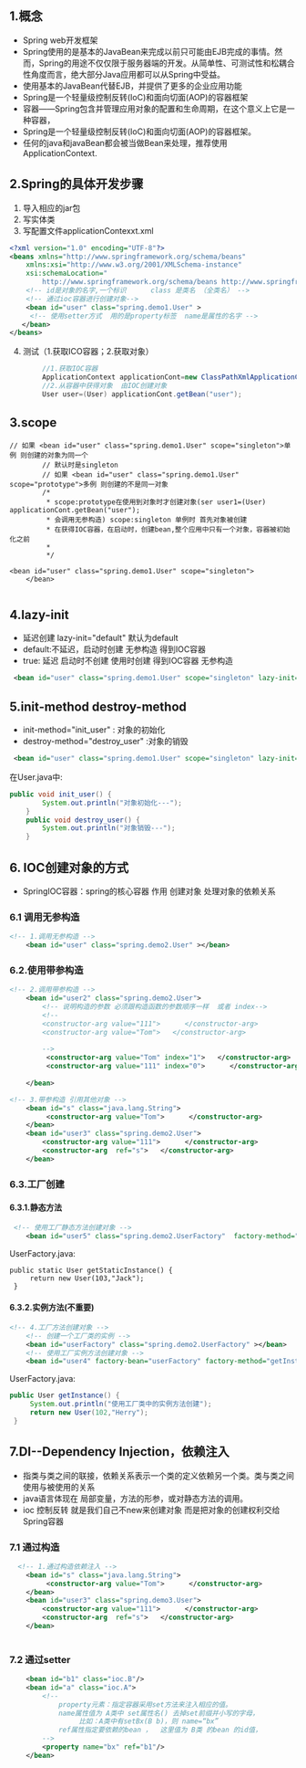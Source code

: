 ## 1.概念
- Spring web开发框架
- Spring使用的是基本的JavaBean来完成以前只可能由EJB完成的事情。然而，Spring的用途不仅仅限于服务器端的开发。从简单性、可测试性和松耦合性角度而言，绝大部分Java应用都可以从Spring中受益。
- 使用基本的JavaBean代替EJB，并提供了更多的企业应用功能
- Spring是一个轻量级控制反转(IoC)和面向切面(AOP)的容器框架
- 容器——Spring包含并管理应用对象的配置和生命周期，在这个意义上它是一种容器，
- Spring是一个轻量级控制反转(IoC)和面向切面(AOP)的容器框架。
- 任何的java和javaBean都会被当做Bean来处理，推荐使用ApplicationContext.
## 2.Spring的具体开发步骤
1. 导入相应的jar包
2. 写实体类
3. 写配置文件applicationContexxt.xml
```xml
<?xml version="1.0" encoding="UTF-8"?>
<beans xmlns="http://www.springframework.org/schema/beans"
	xmlns:xsi="http://www.w3.org/2001/XMLSchema-instance"
	xsi:schemaLocation="
        http://www.springframework.org/schema/beans http://www.springframework.org/schema/beans/spring-beans.xsd">
    <!-- id是对象的名字,一个标识      class 是类名 （全类名） -->
    <!-- 通过ioc容器进行创建对象-->
    <bean id="user" class="spring.demo1.User" >
     <!-- 使用setter方式  用的是property标签  name是属性的名字 -->
   </bean>
</beans>

```
4. 测试（1.获取ICO容器；2.获取对象）
```java
		//1.获取IOC容器
		ApplicationContext applicationCont=new ClassPathXmlApplicationContext("applicationContext.xml");
		//2.从容器中获得对象  由IOC创建对象
		User user=(User) applicationCont.getBean("user");

```
## 3.scope
```
// 如果 <bean id="user" class="spring.demo1.User" scope="singleton">单例 则创建的对象为同一个
		// 默认时是singleton
		// 如果 <bean id="user" class="spring.demo1.User" scope="prototype">多例 则创建的不是同一对象
		/*
		 * scope:prototype在使用到对象时才创建对象(ser user1=(User) applicationCont.getBean("user");
		 * 会调用无参构造) scope:singleton 单例时 首先对象被创建
		 * 在获得IOC容器，在启动时，创建bean,整个应用中只有一个对象，容器被初始化之前
		 *
		 */
```
```
<bean id="user" class="spring.demo1.User" scope="singleton">
    </bean>
    
```

## 4.lazy-init
- 延迟创建 lazy-init="default" 默认为default
- default:不延迟，启动时创建   无参构造   得到IOC容器 
- true: 延迟 启动时不创建 使用时创建  得到IOC容器    无参构造
```xml
 <bean id="user" class="spring.demo1.User" scope="singleton" lazy-init="true"></bean>
 ```

## 5.init-method  destroy-method
- init-method="init_user" : 对象的初始化
- destroy-method="destroy_user"  :对象的销毁
```xml
 <bean id="user" class="spring.demo1.User" scope="singleton" lazy-init="true" init-method="init_user" destroy-method="destroy_user"></bean>
 ```
在User.java中:
```java
public void init_user() {
		System.out.println("对象初始化---");
	}
	public void destroy_user() {
		System.out.println("对象销毁---");
	}
```
## 6. IOC创建对象的方式
- SpringIOC容器：spring的核心容器  作用  创建对象 处理对象的依赖关系
### 6.1 调用无参构造
```xml
<!-- 1.调用无参构造 -->
    <bean id="user" class="spring.demo2.User" ></bean>
```
### 6.2.使用带参构造
```xml
<!-- 2.调用带参构造 -->
    <bean id="user2" class="spring.demo2.User">
        <!-- 说明构造的参数 必须跟构造函数的参数顺序一样  或者 index-->
        <!--
        <constructor-arg value="111">      </constructor-arg>
        <constructor-arg value="Tom">   </constructor-arg>
        
        -->
         <constructor-arg value="Tom" index="1">   </constructor-arg>
         <constructor-arg value="111" index="0">      </constructor-arg>
       
    </bean>
```
```xml
<!-- 3.带参构造 引用其他对象 -->
    <bean id="s" class="java.lang.String">
    	 <constructor-arg value="Tom">      </constructor-arg>
    </bean>
    <bean id="user3" class="spring.demo2.User">
        <constructor-arg value="111">      </constructor-arg>
        <constructor-arg  ref="s">   </constructor-arg>
    </bean>
```

### 6.3.工厂创建
#### 6.3.1.静态方法
```xml
 <!-- 使用工厂静态方法创建对象 -->
    <bean id="user5" class="spring.demo2.UserFactory"  factory-method="getStaticInstance"></bean>
```
UserFactory.java:
```
public static User getStaticInstance() {
	 return new User(103,"Jack");
 }

```
#### 6.3.2.实例方法(不重要)
```xml
<!-- 4.工厂方法创建对象 -->
    <!-- 创建一个工厂类的实例 -->
    <bean id="userFactory" class="spring.demo2.UserFactory" ></bean>
    <!-- 使用工厂实例方法创建对象 -->
    <bean id="user4" factory-bean="userFactory" factory-method="getInstance"></bean>
```
UserFactory.java:
```java
public User getInstance() {
	 System.out.println("使用工厂类中的实例方法创建");
	 return new User(102,"Herry");
 }
```
## 7.DI--Dependency Injection，依赖注入
- 指类与类之间的联接，依赖关系表示一个类的定义依赖另一个类。类与类之间使用与被使用的关系
- java语言体现在 局部变量，方法的形参，或对静态方法的调用。
- ioc 控制反转 就是我们自己不new来创建对象 而是把对象的创建权利交给Spring容器

### 7.1 通过构造
```xml
  <!-- 1.通过构造依赖注入 -->
    <bean id="s" class="java.lang.String">
    	 <constructor-arg value="Tom">      </constructor-arg>
    </bean>
    <bean id="user3" class="spring.demo3.User">
        <constructor-arg value="111">      </constructor-arg>
        <constructor-arg  ref="s">   </constructor-arg>
    </bean>
    

```
### 7.2 通过setter
```xml
	<bean id="b1" class="ioc.B"/>
	<bean id="a" class="ioc.A">
		<!-- 
			property元素：指定容器采用set方法来注入相应的值。
			name属性值为 A类中 set属性名() 去掉set前缀并小写的字母，
				 比如：A类中有setBx(B b)，则 name=“bx” 
			ref属性指定要依赖的bean	，  这里值为 B类 的bean 的id值，
	 	-->
		<property name="bx" ref="b1"/>
	</bean>

```
